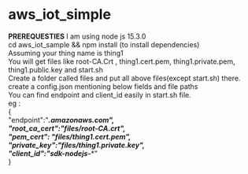 # aws_iot_simple
**PREREQUESTIES**
I am using node js 15.3.0\
cd aws_iot_sample && npm install (to install dependencies)\
Assuming your thing name is thing1\
You will get files like root-CA.Crt , thing1.cert.pem, thing1.private.pem, thing1.public.key and start.sh\
Create a folder called files and put all above files(except start.sh) there.\
create a config.json mentioning below fields and file paths\
You can find endpoint and client_id easily in start.sh file.\
eg : \
{\
    "endpoint":"*****.amazonaws.com",\
    "root_ca_cert":"files/root-CA.crt",\
    "pem_cert": "files/thing1.cert.pem",\
    "private_key":"files/thing1.private.key",\
    "client_id":"sdk-nodejs-******"\
}